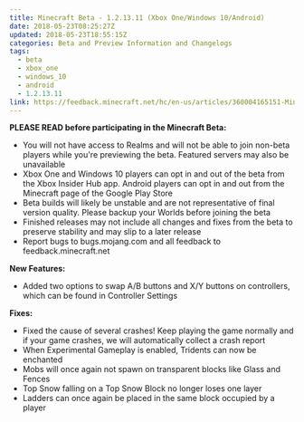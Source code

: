 ```yaml
---
title: Minecraft Beta - 1.2.13.11 (Xbox One/Windows 10/Android)
date: 2018-05-23T08:25:27Z
updated: 2018-05-23T18:55:15Z
categories: Beta and Preview Information and Changelogs
tags:
  - beta
  - xbox_one
  - windows_10
  - android
  - 1.2.13.11
link: https://feedback.minecraft.net/hc/en-us/articles/360004165151-Minecraft-Beta-1-2-13-11-Xbox-One-Windows-10-Android-
---
```


**PLEASE READ before participating in the Minecraft Beta:**

- You will not have access to Realms and will not be able to join non-beta players while you're previewing the beta. Featured servers may also be unavailable
- Xbox One and Windows 10 players can opt in and out of the beta from the Xbox Insider Hub app. Android players can opt in and out from the Minecraft page of the Google Play Store
- Beta builds will likely be unstable and are not representative of final version quality. Please backup your Worlds before joining the beta
- Finished releases may not include all changes and fixes from the beta to preserve stability and may slip to a later release
- Report bugs to bugs.mojang.com and all feedback to feedback.minecraft.net

  
**New Features:**

- Added two options to swap A/B buttons and X/Y buttons on controllers, which can be found in Controller Settings

  
**Fixes:**

- Fixed the cause of several crashes! Keep playing the game normally and if your game crashes, we will automatically collect a crash report
- When Experimental Gameplay is enabled, Tridents can now be enchanted
- Mobs will once again not spawn on transparent blocks like Glass and Fences
- Top Snow falling on a Top Snow Block no longer loses one layer
- Ladders can once again be placed in the same block occupied by a player

